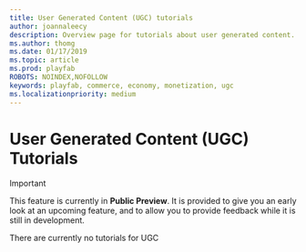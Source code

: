 ```yaml
---
title: User Generated Content (UGC) tutorials
author: joannaleecy
description: Overview page for tutorials about user generated content.
ms.author: thomg
ms.date: 01/17/2019
ms.topic: article
ms.prod: playfab
ROBOTS: NOINDEX,NOFOLLOW
keywords: playfab, commerce, economy, monetization, ugc
ms.localizationpriority: medium
---
```


# User Generated Content (UGC) Tutorials

> [!IMPORTANT]
> This feature is currently in **Public Preview**. It is provided to give you an early look at an upcoming feature, and to allow you to provide feedback while it is still in development.

There are currently no tutorials for UGC
